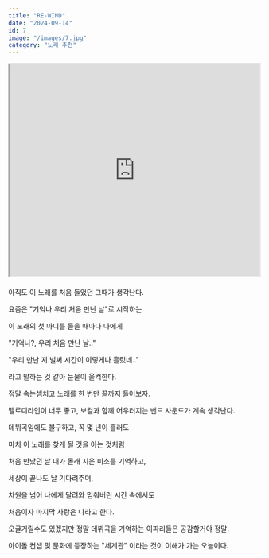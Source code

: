 ```yaml
---
title: "RE-WIND"
date: "2024-09-14"
id: 7
image: "/images/7.jpg"
category: "노래 추천"
---
```


<div class="responsive-iframe-container" style="margin-bottom: 20px">
    <iframe
        src="https://www.youtube.com/embed/fgSXAKsq-Vo?si=f2tQJvLB3j_eDqTi"
        title="YouTube video player"
        allow="accelerometer; autoplay; clipboard-write; encrypted-media; gyroscope; picture-in-picture; web-share"
        referrerpolicy="strict-origin-when-cross-origin"
        allowfullscreen>
    </iframe>
</div>

<style>
.responsive-iframe-container iframe {
    width: 757px;
    height: 426px;
    max-width: 100%;
    display: block;
    margin: 0 auto;
}

@media (max-width: 768px) {
    .responsive-iframe-container iframe {
        width: 100%;
        height: auto;
        aspect-ratio: 16 / 9;
    }
}
</style>

아직도 이 노래를 처음 들었던 그때가 생각난다.

요즘은 "기억나 우리 처음 만난 날"로 시작하는

이 노래의 첫 마디를 들을 때마다 나에게 

"기억나?, 우리 처음 만난 날.." 

"우리 만난 지 벌써 시간이 이렇게나 흘렀네.." 

라고 말하는 것 같아 눈물이 울컥한다.

정말 속는셈치고 노래를 한 번만 끝까지 들어보자.

멜로디라인이 너무 좋고, 보컬과 함께 어우러지는 밴드 사운드가 계속 생각난다.

데뷔곡임에도 불구하고, 꼭 몇 년이 흘러도 

마치 이 노래를 찾게 될 것을 아는 것처럼

처음 만났던 날 내가 몰래 지은 미소를 기억하고,

세상이 끝나도 날 기다려주며,

차원을 넘어 나에게 달려와 멈춰버린 시간 속에서도

처음이자 마지막 사랑은 나라고 한다.

오글거릴수도 있겠지만 정말 데뷔곡을 기억하는 이파리들은 공감할거야 정말.

아이돌 컨셉 및 문화에 등장하는 "세계관" 이라는 것이 이해가 가는 오늘이다.
